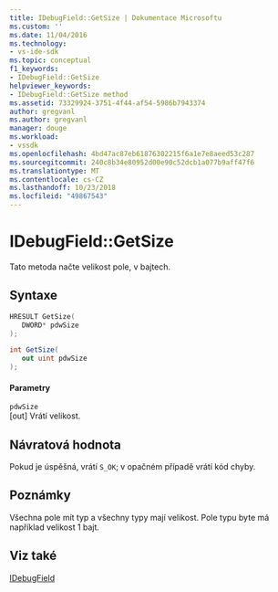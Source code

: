 ```yaml
---
title: IDebugField::GetSize | Dokumentace Microsoftu
ms.custom: ''
ms.date: 11/04/2016
ms.technology:
- vs-ide-sdk
ms.topic: conceptual
f1_keywords:
- IDebugField::GetSize
helpviewer_keywords:
- IDebugField::GetSize method
ms.assetid: 73329924-3751-4f44-af54-5986b7943374
author: gregvanl
ms.author: gregvanl
manager: douge
ms.workload:
- vssdk
ms.openlocfilehash: 4bd47ac87eb61876302215f6a1e7e8aeed53c287
ms.sourcegitcommit: 240c8b34e80952d00e90c52dcb1a077b9aff47f6
ms.translationtype: MT
ms.contentlocale: cs-CZ
ms.lasthandoff: 10/23/2018
ms.locfileid: "49867543"
---
```

# <a name="idebugfieldgetsize"></a>IDebugField::GetSize
Tato metoda načte velikost pole, v bajtech.  
  
## <a name="syntax"></a>Syntaxe  
  
```cpp  
HRESULT GetSize(   
   DWORD* pdwSize  
);  
```  
  
```csharp  
int GetSize(  
   out uint pdwSize  
);  
```  
  
#### <a name="parameters"></a>Parametry  
 `pdwSize`  
 [out] Vrátí velikost.  
  
## <a name="return-value"></a>Návratová hodnota  
 Pokud je úspěšná, vrátí `S_OK`; v opačném případě vrátí kód chyby.  
  
## <a name="remarks"></a>Poznámky  
 Všechna pole mít typ a všechny typy mají velikost. Pole typu byte má například velikost 1 bajt.  
  
## <a name="see-also"></a>Viz také  
 [IDebugField](../../../extensibility/debugger/reference/idebugfield.md)
